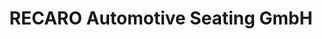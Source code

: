 ---
title: "RECARO Automotive Seating GmbH"
url: /kirchheim-unter-teck/recaro-automotive-seating-gmbh/
shop: Autoteile
---